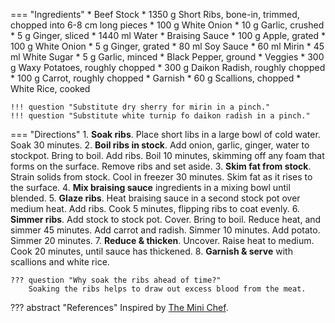 === "Ingredients"
    * Beef Stock
        * 1350 g Short Ribs, bone-in, trimmed, chopped into 6-8 cm long pieces
        * 100 g White Onion
        * 10 g Garlic, crushed
        * 5 g Ginger, sliced
        * 1440 ml Water
    * Braising Sauce
        * 100 g Apple, grated
        * 100 g White Onion
        * 5 g Ginger, grated
        * 80 ml Soy Sauce
        * 60 ml Mirin
        * 45 ml White Sugar
        * 5 g Garlic, minced
        * Black Pepper, ground
    * Veggies
        * 300 g Waxy Potatoes, roughly chopped
        * 300 g Daikon Radish, roughly chopped
        * 100 g Carrot, roughly chopped
    * Garnish
        * 60 g Scallions, chopped
        * White Rice, cooked

    !!! question "Substitute dry sherry for mirin in a pinch."
    !!! question "Substitute white turnip fo daikon radish in a pinch."


=== "Directions"
    1. **Soak ribs**. Place short libs in a large bowl of cold water. Soak 30 minutes.
    2. **Boil ribs in stock**. Add onion, garlic, ginger, water to stockpot. Bring to boil. Add ribs. Boil 10 minutes, skimming off any foam that forms on the surface. Remove ribs and set aside.
    3. **Skim fat from stock**. Strain solids from stock. Cool in freezer 30 minutes. Skim fat as it rises to the surface.
    4. **Mix braising sauce** ingredients in a mixing bowl until blended.
    5. **Glaze ribs**. Heat braising sauce in a second stock pot over medium heat. Add ribs. Cook 5 minutes, flipping ribs to coat evenly.
    6. **Simmer ribs**. Add stock to stock pot. Cover. Bring to boil. Reduce heat, and simmer 45 minutes. Add carrot and radish. Simmer 10 minutes. Add potato. Simmer 20 minutes.
    7. **Reduce & thicken**. Uncover. Raise heat to medium. Cook 20 minutes, until sauce has thickened.
    8. **Garnish & serve** with scallions and white rice.

    ??? question "Why soak the ribs ahead of time?"
        Soaking the ribs helps to draw out excess blood from the meat.


??? abstract "References"
    Inspired by [The Mini Chef](https://www.theminichef.com/galbijjim/).
